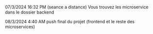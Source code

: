 07/3/2024 16:32 PM (seance a distance)
Vous trouvez les microservice dans le dossier backend

08/3/2024 4:40 AM 
push final du projet (frontend et le reste des microservices)
